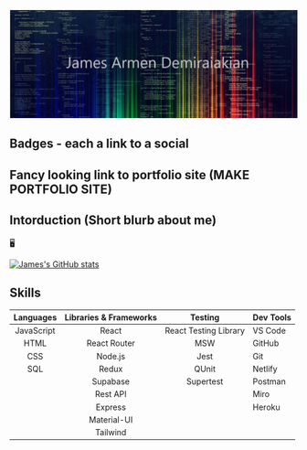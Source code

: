![James GitHub Banner](./img/github_prifile_banner.jpg)

Badges - each a link to a social
------

Fancy looking link to portfolio site (MAKE PORTFOLIO SITE)
------

Intorduction (Short blurb about me)
------
🖥

[![James's GitHub stats](https://github-readme-stats.vercel.app/api?username=james-demiraiakian&count_private=true&show_icons=true&theme=tokyonight)](https://github.com/anuraghazra/github-readme-stats)

Skills
------

| Languages  | Libraries & Frameworks | Testing               | Dev Tools |
| :--------: | :--------------------: | :-------------------: | --------- |
| JavaScript | React                  | React Testing Library | VS Code   |
| HTML       | React Router           | MSW                   | GitHub    |
| CSS        | Node.js                | Jest                  | Git       |
| SQL        | Redux                  | QUnit                 | Netlify   |
|            | Supabase               | Supertest             | Postman   |
|            | Rest API               |                       | Miro      |
|            | Express                |                       | Heroku    |
|            | Material-UI            |                       |           |
|            | Tailwind               |                       |           |

<!--
**james-demiraiakian/james-demiraiakian** is a ✨ _special_ ✨ repository because its `README.md` (this file) appears on your GitHub profile.

Here are some ideas to get you started:

- 🔭 I’m currently working on ...
- 🌱 I’m currently learning ...
- 👯 I’m looking to collaborate on ...
- 🤔 I’m looking for help with ...
- 💬 Ask me about ...
- 📫 How to reach me: ...
- 😄 Pronouns: ...
- ⚡ Fun fact: ...
-->
